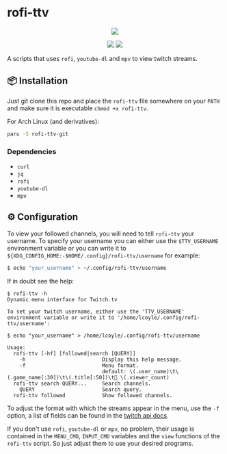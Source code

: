 # rofi-ttv

<p align="center">
  <img src="https://i.imgur.com/e2vdSts.png">
</p>

<p align="center">
  <a href="./LICENSE.md"><img src="https://img.shields.io/badge/license-MIT-blue.svg"></a>
  <a href="https://aur.archlinux.org/packages/rofi-ttv-git/"><img src="https://img.shields.io/aur/version/rofi-ttv-git"></a>
</p>

A scripts that uses `rofi`, `youtube-dl` and `mpv` to view twitch streams.

## 📦 Installation

Just git clone this repo and place the `rofi-ttv` file somewhere on your `PATH` and make sure it is executable `chmod +x rofi-ttv`.

For Arch Linux (and derivatives):

```sh
paru -S rofi-ttv-git
```

### Dependencies

- `curl`
- `jq`
- `rofi`
- `youtube-dl`
- `mpv`

## ⚙️ Configuration

To view your followed channels, you will need to tell `rofi-ttv` your username. To specify your username you can either use the `$TTV_USERNAME` environment variable or you can write it to `${XDG_CONFIG_HOME:-$HOME/.config}/rofi-ttv/username` for example:

```sh
$ echo "your_username" > ~/.config/rofi-ttv/username
```

If in doubt see the help:

<!-- help start -->

```console
$ rofi-ttv -h
Dynamic menu interface for Twitch.tv

To set your twitch username, either use the 'TTV_USERNAME'
environment variable or write it to '/home/lcoyle/.config/rofi-ttv/username':

$ echo "your_username" > /home/lcoyle/.config/rofi-ttv/username

Usage:
  rofi-ttv [-hf] [followed|search [QUERY]]
    -h                         Display this help message.
    -f                         Menu format.
                               default: \(.user_name)\t\(.game_name[:30])\t\(.title[:50])\t👤 \(.viewer_count)
  rofi-ttv search QUERY...     Search channels.
    QUERY                      Search query.
  rofi-ttv followed            Show followed channels.
```

<!-- help end -->

To adjust the format with which the streams appear in the menu, use the `-f` option, a list of fields can be found in the [twitch api docs](https://dev.twitch.tv/docs/api/reference/#get-streams).

If you don't use `rofi`, `youtube-dl` or `mpv`, no problem, their usage is contained in the `MENU_CMD`, `INPUT_CMD` variables and the `view` functions of the `rofi-ttv` script. So just adjust them to use your desired programs.

```

```
